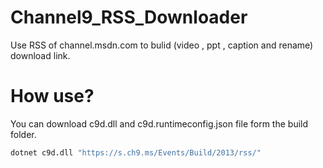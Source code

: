 # Channel9_RSS_Downloader
Use RSS of channel.msdn.com to bulid (video , ppt , caption and rename) download link.

# How use?
You can download c9d.dll and c9d.runtimeconfig.json file form the build folder.
``` bash
dotnet c9d.dll "https://s.ch9.ms/Events/Build/2013/rss/"
```

